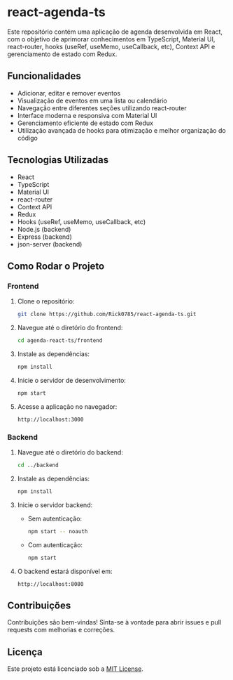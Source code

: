 # react-agenda-ts

Este repositório contém uma aplicação de agenda desenvolvida em React, com o objetivo de aprimorar conhecimentos em TypeScript, Material UI, react-router, hooks (useRef, useMemo, useCallback, etc), Context API e gerenciamento de estado com Redux.

## Funcionalidades

- Adicionar, editar e remover eventos
- Visualização de eventos em uma lista ou calendário
- Navegação entre diferentes seções utilizando react-router
- Interface moderna e responsiva com Material UI
- Gerenciamento eficiente de estado com Redux
- Utilização avançada de hooks para otimização e melhor organização do código

## Tecnologias Utilizadas

- React
- TypeScript
- Material UI
- react-router
- Context API
- Redux
- Hooks (useRef, useMemo, useCallback, etc)
- Node.js (backend)
- Express (backend)
- json-server (backend)

## Como Rodar o Projeto

### Frontend

1. Clone o repositório:

   ```bash
   git clone https://github.com/Rick0785/react-agenda-ts.git
   ```

2. Navegue até o diretório do frontend:

   ```bash
   cd agenda-react-ts/frontend
   ```

3. Instale as dependências:

   ```bash
   npm install
   ```

4. Inicie o servidor de desenvolvimento:

   ```bash
   npm start
   ```

5. Acesse a aplicação no navegador:
   ```
   http://localhost:3000
   ```

### Backend

1. Navegue até o diretório do backend:

   ```bash
   cd ../backend
   ```

2. Instale as dependências:

   ```bash
   npm install
   ```

3. Inicie o servidor backend:

   - Sem autenticação:
     ```bash
     npm start -- noauth
     ```
   - Com autenticação:
     ```bash
     npm start
     ```

4. O backend estará disponível em:
   ```
   http://localhost:8080
   ```

## Contribuições

Contribuições são bem-vindas! Sinta-se à vontade para abrir issues e pull requests com melhorias e correções.

## Licença

Este projeto está licenciado sob a [MIT License](LICENSE).
